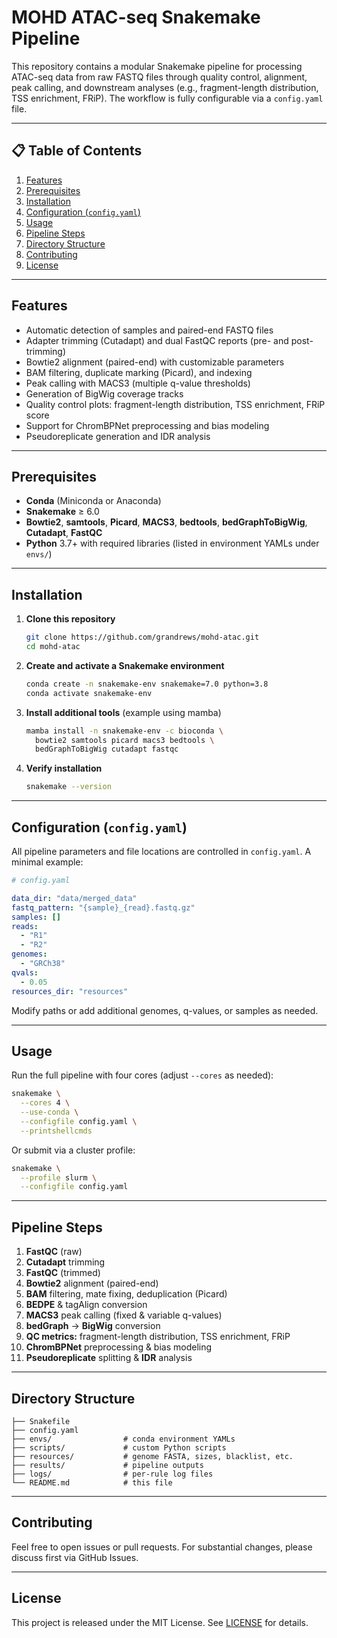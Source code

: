 # MOHD ATAC-seq Snakemake Pipeline

This repository contains a modular Snakemake pipeline for processing ATAC-seq data from raw FASTQ files through quality control, alignment, peak calling, and downstream analyses (e.g., fragment-length distribution, TSS enrichment, FRiP). The workflow is fully configurable via a `config.yaml` file.

---

## 📋 Table of Contents

1. [Features](#features)
2. [Prerequisites](#prerequisites)
3. [Installation](#installation)
4. [Configuration (`config.yaml`)](#configuration-configyaml)
5. [Usage](#usage)
6. [Pipeline Steps](#pipeline-steps)
7. [Directory Structure](#directory-structure)
8. [Contributing](#contributing)
9. [License](#license)

---

## Features

* Automatic detection of samples and paired-end FASTQ files
* Adapter trimming (Cutadapt) and dual FastQC reports (pre- and post-trimming)
* Bowtie2 alignment (paired-end) with customizable parameters
* BAM filtering, duplicate marking (Picard), and indexing
* Peak calling with MACS3 (multiple q-value thresholds)
* Generation of BigWig coverage tracks
* Quality control plots: fragment-length distribution, TSS enrichment, FRiP score
* Support for ChromBPNet preprocessing and bias modeling
* Pseudoreplicate generation and IDR analysis

---

## Prerequisites

* **Conda** (Miniconda or Anaconda)
* **Snakemake** ≥ 6.0
* **Bowtie2**, **samtools**, **Picard**, **MACS3**, **bedtools**, **bedGraphToBigWig**, **Cutadapt**, **FastQC**
* **Python** 3.7+ with required libraries (listed in environment YAMLs under `envs/`)

---

## Installation

1. **Clone this repository**

   ```bash
   git clone https://github.com/grandrews/mohd-atac.git
   cd mohd-atac
   ```

2. **Create and activate a Snakemake environment**

   ```bash
   conda create -n snakemake-env snakemake=7.0 python=3.8
   conda activate snakemake-env
   ```

3. **Install additional tools** (example using mamba)

   ```bash
   mamba install -n snakemake-env -c bioconda \
     bowtie2 samtools picard macs3 bedtools \
     bedGraphToBigWig cutadapt fastqc
   ```

4. **Verify installation**

   ```bash
   snakemake --version
   ```

---

## Configuration (`config.yaml`)

All pipeline parameters and file locations are controlled in `config.yaml`. A minimal example:

```yaml
# config.yaml

data_dir: "data/merged_data"
fastq_pattern: "{sample}_{read}.fastq.gz"
samples: []
reads:
  - "R1"
  - "R2"
genomes:
  - "GRCh38"
qvals:
  - 0.05
resources_dir: "resources"
```

Modify paths or add additional genomes, q-values, or samples as needed.

---

## Usage

Run the full pipeline with four cores (adjust `--cores` as needed):

```bash
snakemake \
  --cores 4 \
  --use-conda \
  --configfile config.yaml \
  --printshellcmds
```

Or submit via a cluster profile:

```bash
snakemake \
  --profile slurm \
  --configfile config.yaml
```

---

## Pipeline Steps

1. **FastQC** (raw)
2. **Cutadapt** trimming
3. **FastQC** (trimmed)
4. **Bowtie2** alignment (paired-end)
5. **BAM** filtering, mate fixing, deduplication (Picard)
6. **BEDPE** & tagAlign conversion
7. **MACS3** peak calling (fixed & variable q-values)
8. **bedGraph** → **BigWig** conversion
9. **QC metrics:** fragment-length distribution, TSS enrichment, FRiP
10. **ChromBPNet** preprocessing & bias modeling
11. **Pseudoreplicate** splitting & **IDR** analysis

---

## Directory Structure

```
├── Snakefile
├── config.yaml
├── envs/                # conda environment YAMLs
├── scripts/             # custom Python scripts
├── resources/           # genome FASTA, sizes, blacklist, etc.
├── results/             # pipeline outputs
├── logs/                # per-rule log files
└── README.md            # this file
```

---

## Contributing

Feel free to open issues or pull requests. For substantial changes, please discuss first via GitHub Issues.

---

## License

This project is released under the MIT License. See [LICENSE](LICENSE) for details.
